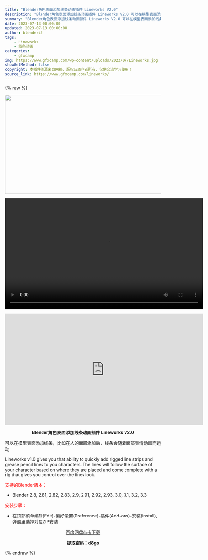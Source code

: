 ```yaml
---
title: "Blender角色表面添加线条动画插件 Lineworks V2.0"
description: "Blender角色表面添加线条动画插件 Lineworks V2.0 可以在模型表面添加线条，比如在人的面部添加后，线条会随着面部表情动画而运动 Lineworks v1.0 gives you th..."
summary: "Blender角色表面添加线条动画插件 Lineworks V2.0 可以在模型表面添加线条，比如在人的面部添加后，线条会随着面部表情动画而运动 Lineworks v1.0 gives you th..."
date: 2023-07-13 00:00:00
updated: 2023-07-13 00:00:00
author: blenderit
tags: 
    - Lineworks
    - 线条动画
categories:
    - gfxcamp
img: https://www.gfxcamp.com/wp-content/uploads/2023/07/Lineworks.jpg
showGetMethod: false
copyright: 本插件资源来自网络，版权归原作者所有，仅供交流学习使用！
source_link: https://www.gfxcamp.com/lineworks/
---
```


{% raw %}
<div><p><img decoding="async" class="aligncenter size-full wp-image-113473" src="https://www.gfxcamp.com/wp-content/uploads/2023/07/Lineworks.jpg" data-src="https://www.gfxcamp.com/wp-content/uploads/2023/07/Lineworks.jpg" alt="" width="640" height="320" data-srcset="https://www.gfxcamp.com/wp-content/uploads/2023/07/Lineworks.jpg 640w, https://www.gfxcamp.com/wp-content/uploads/2023/07/Lineworks-150x75.jpg 150w" data-sizes="(max-width: 640px) 100vw, 640px"><br>
</p><center><div style="width: 640px;" class="wp-video"><!--[if lt IE 9]><script>document.createElement('video');</script><![endif]-->
<video class="wp-video-shortcode" id="video-113472-1" width="640" height="360" preload="true" controls="controls"><source type="video/mp4" src="https://cloud.video.taobao.com//play/u/80049544/p/2/e/6/t/1/419457931459.mp4?_=1"></source><a href="https://cloud.video.taobao.com//play/u/80049544/p/2/e/6/t/1/419457931459.mp4">https://cloud.video.taobao.com//play/u/80049544/p/2/e/6/t/1/419457931459.mp4</a></video></div></center><p style="text-align: center;"><iframe loading="lazy" src="https://player.youku.com/embed/XNTk4MTk4OTY5Mg==" width="640" height="360" frameborder="0" allowfullscreen="allowfullscreen" data-mce-fragment="1"></iframe></p><p style="text-align: center;"><strong>Blender角色表面添加线条动画插件 Lineworks V2.0</strong></p><p>可以在模型表面添加线条，比如在人的面部添加后，线条会随着面部表情动画而运动</p><p>Lineworks v1.0 gives you that ability to quickly add rigged line strips and grease pencil lines to you characters. The lines will follow the surface of your character based on where they are placed and come complete with a rig that gives you control over the lines look.</p><p style="text-align: left;"><span style="color: #ff0000;">支持的Blender版本：</span></p><ul>
<li style="text-align: left;">Blender 2.8, 2.81, 2.82, 2.83, 2.9, 2.91, 2.92, 2.93, 3.0, 3.1, 3.2, 3.3</li>
</ul><p style="text-align: left;"><span style="color: #ff0000;">安装步骤：</span></p><ul>
<li>在顶部菜单编辑(Edit)-偏好设置(Preference)-插件(Add-ons)-安装(Install),弹窗里选择对应ZIP安装</li>
</ul><p style="text-align: center;"><a class="maxbutton-3 maxbutton maxbutton-baidu" target="_blank" rel="noopener" href="https://pan.baidu.com/s/1HeW5eTbWsEFk7hMXm29MPA?pwd=d8go"><span class="mb-text">百度网盘点击下载</span></a></p><p style="text-align: center;"><strong>提取密码：d8go</strong></p></div>
<div style="display: none">gfxcamp</div>
{% endraw %}